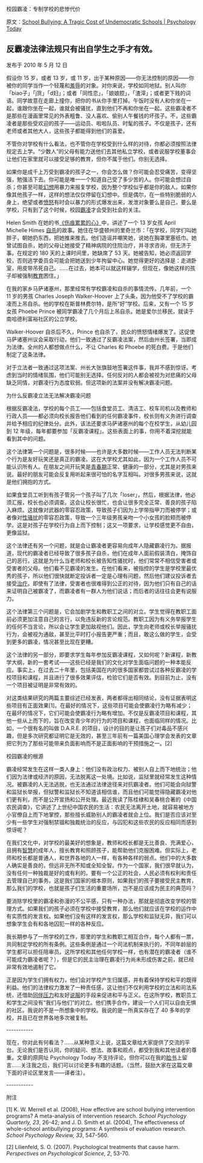校园霸凌：专制学校的悲惨代价

原文：[School Bullying: A Tragic Cost of Undemocratic Schools | Psychology Today](https://www.psychologytoday.com/us/blog/freedom-to-learn/201005/school-bullying-a-tragic-cost-of-undemocratic-schools)

## 反霸凌法律法规只有出自学生之手才有效。

发布于 2010 年 5 月 12 日

假设你 15 岁，或者 13 岁，或 11 岁，出于某种原因——你无法控制的原因——你被你的同学当作一个轻蔑和[羞辱](https://www.psychologytoday.com/us/basics/embarrassment)的对象。对你来说，学校如同地狱。别人叫你「biao子」「j货」「d妇」；或者「同性恋」，「娘娘腔」，「渣滓」；或者更下贱的词语。同学故意在走廊上撞你，把你的书从你手里打掉。午饭时没有人和你坐在一起，谁跟你坐在一起，谁就会被骚扰，直到他们不再和你坐在一起。这些霸凌者不是那些在漫画里常见的外表粗鲁、没人喜欢、偷别人午餐钱的坏孩子。不，这些霸凌者是那些受欢迎的孩子——运动员、啦啦队员、时髦的孩子。不仅是孩子，还有老师或者其他大人，这些孩子都能得到他们的喜爱。

不管你对学校有什么看法，也不管你在学校受到什么样的对待，你都必须按照法律规定去上学。“少数人”的父母有能力送他们去其他私立学校，或者说服学校董事会让他们在家里就可以接受足够的教育，但你不属于他们。你别无选择。

如果你是成千上万受到霸凌的孩子之一，你会怎么做？你可能会忍受痛苦，变得坚强，勉强活下去。你可能是唯一一个知道自己受了多少苦的人。你可能会想过自杀；你甚至可能[幻想](https://www.psychologytoday.com/us/basics/fantasies)用暴力来报复学校，因为整个学校似乎都是你的敌人。如果你像其他孩子一样，这样的想法仅仅停留在幻想中。但是偶尔，在一些特别脆弱的人身上，绝望或者[愤怒](https://www.psychologytoday.com/us/basics/anger)有时会以暴力的形式爆发出来，发泄对象要么是自己，要么是学校，只有到了这个时候，校园[霸凌](https://www.psychologytoday.com/us/basics/bullying)才会受到社会的关注。

Helen Smith 在她的书[《伤痕累累的心》](http://www.violentkids.com/)中，讲述了一个 13 岁女孩 April Michelle Himes [自杀](https://www.psychologytoday.com/us/basics/suicide)的故事。她住在华盛顿州的里奇兰市：「在学校，同学们叫她胖子，朝她扔东西，把她推来推去。他们造谣并嘲笑她，说她在胸罩里塞纸巾。她曾试图自杀，她的父母让她接受了精神病院的住院治疗，并寻求咨询，但无济于事。在规定的 180 天的上课时间里，她缺席了 53 天。她被告知，她必须返回学校，否则逃学委员会可能会把她送到少年拘留中心。她觉得更好的选择是：走进卧室，用皮带吊死自己。……在过去，她本可以就这样辍学，但现在，像她这样的孩子却被强制[教育](https://www.psychologytoday.com/us/basics/education)困住。」

在我的家乡马萨诸塞州，那里经常有学校霸凌和自杀的事情流传。几年前，一个 11 岁的男孩 Charles Joseph Walker-Hoover 上了头条，因为他受不了学校的霸凌而上吊自杀。他的学校在斯普林费尔特，是所“好”学校。后来，又有一个 15 岁女孩 Phoebe Prince 被同学霸凌了几个月后上吊自杀。她是爱尔兰移民，就读于南哈德利富裕社区的公立学校。

Walker-Hoover 自杀后不久，Prince 也自杀了，民众的愤怒情绪爆发了。这促使马萨诸塞州议会采取行动，他们一致通过了反霸凌法案，然后由州长签署，当即成为法律。全州的人都想做点什么，不让 Charles 和 Phoebe 的死白费。于是他们制定了这条法律。

对于立法者一致通过这项法案、州长大张旗鼓地签署这件事，我并不感到惊讶。考虑到当时的情绪氛围，他们可能别无选择。任何反对的人都会被视为对悲痛的父母缺乏同情，对霸凌行为态度软弱。但这项新的法案并没有解决霸凌问题。

为什么反霸凌立法无法解决霸凌问题

根据反霸凌法，学校的每个员工——包括食堂员工、清洁工、校车司机以及教师和行政人员——都必须向校长报告他们看到的任何霸凌事件，校长则有义务进行调查并给予相应的纪律处分。此外，该法还要求马萨诸塞州的每个在校学生，从幼儿园到 12 年级，每年都要参加「反霸凌课程」。这些表面上的事，你用不着深挖就能看到其中的问题。

这个法律第一个问题是，很多时候——也许是大多数时候——工作人员无法判断某个行为是友好玩笑还是真正的霸凌。这在大学校尤其如此，因为一个工作人员不可能认识所有人。在朋友之间开玩笑是[青春期](https://www.psychologytoday.com/us/basics/adolescence)正常、健康的一部分，尤其是对男孩来说。最好的朋友可能会反复用听起来很可怕的名字互相叫。对很多男孩来说，这就是他们拥抱的方式。

如果食堂员工听到有孩子管另一个孩子叫了几次「loser」，然后，根据法律，他必须汇报，校长也必须调查。这会让校长很忙，也会让很多完全正常、善良的孩子陷入麻烦。这就像对武器的零容忍政策，导致孩子们因为上学带指甲刀而被停学；或者像对[性骚扰](https://www.psychologytoday.com/us/basics/sex)的零容忍政策，导致一个三年级男孩亲吻一个小女孩的脸颊而被停学。这是对孩子在学校行为自上而下控制；这又一项要求，让学校感觉更不自由，更像监狱。

这个法律还有另一个问题，就是会让霸凌者更容易向成年人隐藏霸凌行为。据报道，现代的霸凌者已经导致了很多孩子自杀，他们在成年人面前假装清白，掩饰自己的恶行。这就是为什么当老师和校长被告知性骚扰时，他们常常不相信受害者或受害者的父母。他们看不见霸凌的发生。在他们看来，被指控的学生是学校里最优秀的孩子，所以他们很快就断定投诉者一定是心理有问题，然后他们建议投诉者去接受[治疗](https://www.psychologytoday.com/us/basics/therapy)。即使有了法律，受害者也很难得到公正的对待，因为他们只有自己的话来证明自己被霸凌了，而霸凌者有一群人为他们说话；而后者的话往往会更有说服力。

这个法律第三个问题是，它会加剧学生和教职工之间的对立。学生觉得在教职工面前必须更加注意自己的言行，以免违反新的言论规范。教职工因为有义务举报学生的任何不当言论，所以会让学生更加敌视他们。因此，学生向老师或校长举报骚扰行为，会被视为通敌，甚至比平时打小报告更严重；而且，敢这么做的学生，会受到更多的霸凌，情况甚至比现在更糟。

这个法律的另一部分，即要求学生每年参加反霸凌课程，又如何呢？新课程，新教学大纲，新的一套考试——这些已经是我们的文化对学生面临问题的一种本能反应。事实上，在过去二十年里，包括美国在内的很多国家都尝试过各种反霸凌的学校项目和课程，并且进行了很多效果评估，检验它们是否有效。到目前为止，没有一个项目被证明是非常有效的。

对这类结果研究的两篇主要综述已经发表，两者都得出相同结论，没有证据表明这些项目有正面效果[1]。在最好的情况下，这些项目可能会使霸凌行为略有减少；在最坏的情况下，它们可能会使霸凌行为略有增加。不仅是反霸凌项目和课程，其他一些从上而下的，旨在改变青少年的行为的项目和课程，也面临同样的情况。比如，一个很有名的叫做 D.A.R.E. 的项目，设计的目的是让孩子们对毒品不感兴趣，但是多次研究都证明它是无效的，甚至三年前有一篇美国心理学会发表的文章把它列为了那些可能带来负面影响而不是正面影响的干预措施之一。[2]

校园霸凌的根源

霸凌经常发生在这样一类人身上：他们没有政治权力、被别人自上而下地统治；他们因为法律或经济的原因，无法脱离这一处境。比如说，监狱里就经常发生这种情况。被霸凌的人无法逃脱，也无法通过法律途径来对抗霸凌者。他们可能会向狱警和监狱长举报，但狱警和监狱长不知道该相信谁，而且他们可能觉得隐藏霸凌对他们更有利，而不是公开宣扬和公开处理。最近我读了陈桂棣和吴春桃合著的《中国农民调查》，它讲述了上世纪中国农民的生活：农民无法离开土地，就容易被地方小官僚自上而下地掌控，那些擅长威胁别人的霸凌者就会上位。我们是否应该对至少有一些学生对强制禁锢和独裁统治的反应，与囚犯和这些农民的反应相同而感到惊讶呢？

在我们文化中，对学校的最美好的想象是，教师和校长都是无比善良、充满爱心，且拥有[智慧](https://www.psychologytoday.com/us/basics/wisdom)的成年人，擅长教育和照顾孩子，能帮助他们克服困难。但实际上，老师和校长都是普通人，和世界各地的人一样，有各种各样的弱点。他们中的大多数人确实是善良的，但远非无所不知或全知全智。作为一个国家，我们很早就认为，没有任何一种独裁是好的或有利的。要有一个公正的社会，人民必须有权利和责任去管理自己的事务。这是我们国家的根本原则，如果我们的孩子要接受民主教育，那么我们的学校，也就是孩子们生活的重要场所，岂不是应该成为民主的典范吗？

要消除学校里的霸凌和弥漫的不公平感，只有一种办法，那就是彻底改变学校的管理方式。如果我们的孩子必须在学校中接受教育，那么他们就应该在学校的运作中有实质性的发言权。如果他们没有这样的发言权，那么学校和监狱无异，我们可以想象学生会有和各地囚犯一样的各种反应。

我长期参与了一所学校的工作，那里的学生和教职工相互合作，每个人都有一票，共同制定学校的所有条例。这些条例是通过一个司法机制来执行的，不同年龄层的学生都可以担任陪审员。这所学校和其他任何学校一样，也有潜在的霸凌者（谁不可能成为霸凌者呢？），但是它的民主治理在霸凌行为尚未形成伤害之前，就已经非常有效地遏制了它。

正是因为学生们拥有权力，他们会对学校产生归属感，并有着保持学校和平的既得利益。他们的法律权力激发了一种责任感，这让他们不仅利用学校的立法和司法系统，还借助[同伴压力](https://www.psychologytoday.com/us/basics/conformity)和友好[说服](https://www.psychologytoday.com/us/basics/persuasion)的手段来促进和平与正义。在这所学校，教职员工和学生之间没有“我们与他们”的对立。他们携手合作，建设一个人们可以自由无惧的社区。我说的不是一所想象中的学校。我说的是一所真实存在了 40 多年的学校，并且已在世界各地多次被复制。

\-----------

现在，你对此有何看法？……从某种意义上说，这篇文章给大家提供了交流的平台。无论我们是否认同，你的疑问、想法、故事和观点，都受到我和其他读者的尊重。文章的原网址 Psychology Today 不支持评论，但你可以在我的[脸书](https://www.facebook.com/peter.gray.3572)上留言……关注我之后，我们可以讨论更多有趣的话题。（当然，鼓励大家在这篇文章下面的评论区里发言——译者注）。

\-----------

附注

[1] K. W. Merrell et al. (2008), How effective are school bullying intervention programs? A meta-analysis of intervention research. *School Psychology Quarterly, 23*, 26-42; and J. D. Smith et al. (2004), The effectiveness of whole-school antibullying programs: A synthesis of evaluation research. *School Psychology Review, 33*, 547-560.

[2] Lilienfeld, S. O. (2007). Psychological treatments that cause harm. *Perspectives on Psychological Science, 2*, 53-70.